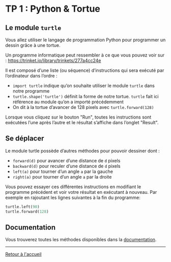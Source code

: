# TP 1 : Python & Tortue

## Le module `turtle`

Vous allez utiliser le langage de programmation Python pour programmer un dessin grâce à une tortue.

Un programme informatique peut ressembler à ce que vous pouvez voir sur : <a href="https://trinket.io/library/trinkets/277a4cc24e" target="_blank">https://trinket.io/library/trinkets/277a4cc24e</a>

Il est composé d’une liste (ou séquence) d’instructions qui sera exécuté par l’ordinateur dans l’ordre :

- `import turtle` indique qu’on souhaite utiliser le module `turtle` dans notre programme
- `turtle.shape('turtle')` définit la forme de notre tortue. `turtle` fait ici référence au module qu’on a importé précédemment
- On dit à la tortue d’avancer de 128 pixels avec `turtle.forward(128)`

Lorsque vous cliquez sur le bouton "Run", toutes les instructions sont exécutées l’une après l’autre et le résultat s’affiche dans l’onglet "Result".

## Se déplacer

Le module turtle possède d’autres méthodes pour pouvoir dessiner dont :

- `forward(d)` pour avancer d’une distance de `d` pixels
- `backward(d)` pour reculer d’une distance de `d` pixels
- `left(a)` pour tourner d’un angle `a` par la gauche
- `right(a)` pour tourner d’un angle `a` par la droite

Vous pouvez essayer ces différentes instructions en modifiant le programme précédent et voir votre résultat en exécutant à nouveau.
Par exemple en rajoutant les lignes suivantes à la fin du programme:

```python
turtle.left(90)
turtle.forward(128)
```

## Documentation

Vous trouverez toutes les méthodes disponibles dans la <a href="https://docs.python.org/fr/3/library/turtle.html#methods-of-rawturtle-turtle-and-corresponding-functions" target="_blank">documentation</a>.

---

[Retour à l'accueil](../README.md)
